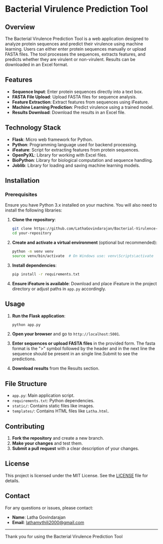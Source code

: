 # Bacterial Virulence Prediction Tool

## Overview

The Bacterial Virulence Prediction Tool is a web application designed to analyze protein sequences and predict their virulence using machine learning. Users can either enter protein sequences manually or upload FASTA files. The tool processes the sequences, extracts features, and predicts whether they are virulent or non-virulent. Results can be downloaded in an Excel format.

## Features

- **Sequence Input**: Enter protein sequences directly into a text box.
- **FASTA File Upload**: Upload FASTA files for sequence analysis.
- **Feature Extraction**: Extract features from sequences using iFeature.
- **Machine Learning Prediction**: Predict virulence using a trained model.
- **Results Download**: Download the results in an Excel file.

## Technology Stack

- **Flask**: Micro web framework for Python.
- **Python**: Programming language used for backend processing.
- **iFeature**: Script for extracting features from protein sequences.
- **OpenPyXL**: Library for working with Excel files.
- **BioPython**: Library for biological computation and sequence handling.
- **Joblib**: Library for loading and saving machine learning models.

## Installation

### Prerequisites

Ensure you have Python 3.x installed on your machine. You will also need to install the following libraries:

1. **Clone the repository**:
    ```bash
    git clone https://github.com/LathaGovindarajan/Bacterial-Virulence-Prediction-Tool.git
    cd your-repository
    ```

2. **Create and activate a virtual environment** (optional but recommended):
    ```bash
    python -m venv venv
    source venv/bin/activate  # On Windows use: venv\Scripts\activate
    ```

3. **Install dependencies**:
    ```bash
    pip install -r requirements.txt
    ```

4. **Ensure iFeature is available**:
   Download and place iFeature in the project directory or adjust paths in `app.py` accordingly.

## Usage

1. **Run the Flask application**:
    ```bash
    python app.py
    ```

2. **Open your browser** and go to `http://localhost:5001`.

3. **Enter sequences or upload FASTA files** in the provided form. The fasta format is the ">" symbol followed by the header and in the next line the sequence should be present in an single line.Submit to see the predictions.


4. **Download results** from the Results section.

## File Structure

- `app.py`: Main application script.
- `requirements.txt`: Python dependencies.
- `static/`: Contains static files like images.
- `templates/`: Contains HTML files like `Latha.html`.

## Contributing

1. **Fork the repository** and create a new branch.
2. **Make your changes** and test them.
3. **Submit a pull request** with a clear description of your changes.

## License

This project is licensed under the MIT License. See the [LICENSE](LICENSE) file for details.

## Contact

For any questions or issues, please contact:

- **Name**: Latha Govindarajan
- **Email**: lathamythili2000@gmail.com

---

Thank you for using the Bacterial Virulence Prediction Tool

